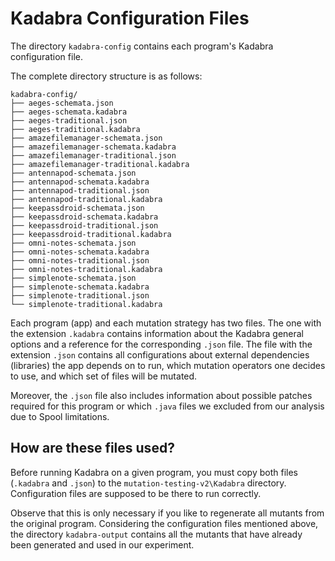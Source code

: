 # Kadabra Configuration Files

The directory `kadabra-config` contains each program's Kadabra configuration file.

The complete directory structure is as follows:

```
kadabra-config/
├── aeges-schemata.json
├── aeges-schemata.kadabra
├── aeges-traditional.json
├── aeges-traditional.kadabra
├── amazefilemanager-schemata.json
├── amazefilemanager-schemata.kadabra
├── amazefilemanager-traditional.json
├── amazefilemanager-traditional.kadabra
├── antennapod-schemata.json
├── antennapod-schemata.kadabra
├── antennapod-traditional.json
├── antennapod-traditional.kadabra
├── keepassdroid-schemata.json
├── keepassdroid-schemata.kadabra
├── keepassdroid-traditional.json
├── keepassdroid-traditional.kadabra
├── omni-notes-schemata.json
├── omni-notes-schemata.kadabra
├── omni-notes-traditional.json
├── omni-notes-traditional.kadabra
├── simplenote-schemata.json
├── simplenote-schemata.kadabra
├── simplenote-traditional.json
└── simplenote-traditional.kadabra
```

Each program (app) and each mutation strategy has two files. The one with the extension `.kadabra` contains information about the Kadabra general options and a reference for the corresponding `.json` file. The file with the extension `.json` contains all configurations about external dependencies (libraries) the app depends on to run, which mutation operators one decides to use, and which set of files will be mutated.

Moreover, the `.json` file also includes information about possible patches required for this program or which `.java` files we excluded from our analysis due to Spool limitations.

## How are these files used?

Before running Kadabra on a given program, you must copy both files (`.kadabra` and `.json`) to the `mutation-testing-v2\Kadabra` directory. Configuration files are supposed to be there to run correctly.

Observe that this is only necessary if you like to regenerate all mutants from the original program. Considering the configuration files mentioned above, the directory `kadabra-output` contains all the mutants that have already been generated and used in our experiment.